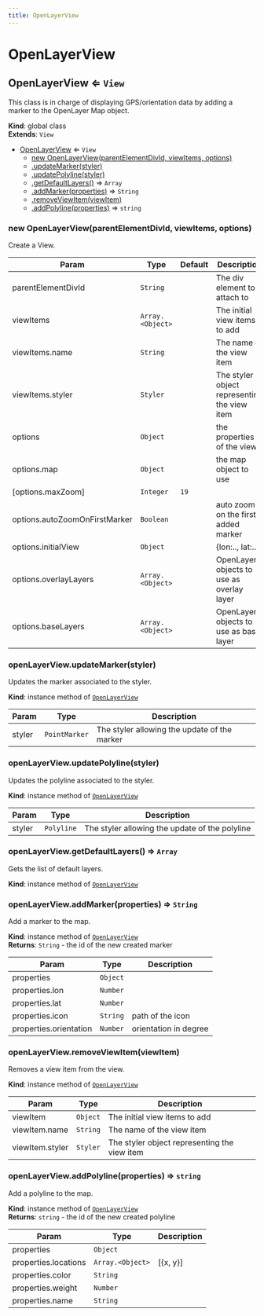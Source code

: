 ```yaml
---
title: OpenLayerView
---
```


# OpenLayerView

<a name="OpenLayerView"></a>

## OpenLayerView ⇐ <code>View</code>
This class is in charge of displaying GPS/orientation data by adding a marker to the OpenLayer Map object.

**Kind**: global class  
**Extends**: <code>View</code>  

* [OpenLayerView](#OpenLayerView) ⇐ <code>View</code>
    * [new OpenLayerView(parentElementDivId, viewItems, options)](#new_OpenLayerView_new)
    * [.updateMarker(styler)](#OpenLayerView+updateMarker)
    * [.updatePolyline(styler)](#OpenLayerView+updatePolyline)
    * [.getDefaultLayers()](#OpenLayerView+getDefaultLayers) ⇒ <code>Array</code>
    * [.addMarker(properties)](#OpenLayerView+addMarker) ⇒ <code>String</code>
    * [.removeViewItem(viewItem)](#OpenLayerView+removeViewItem)
    * [.addPolyline(properties)](#OpenLayerView+addPolyline) ⇒ <code>string</code>

<a name="new_OpenLayerView_new"></a>

### new OpenLayerView(parentElementDivId, viewItems, options)
Create a View.


| Param | Type | Default | Description |
| --- | --- | --- | --- |
| parentElementDivId | <code>String</code> |  | The div element to attach to |
| viewItems | <code>Array.&lt;Object&gt;</code> |  | The initial view items to add |
| viewItems.name | <code>String</code> |  | The name of the view item |
| viewItems.styler | <code>Styler</code> |  | The styler object representing the view item |
| options | <code>Object</code> |  | the properties of the view |
| options.map | <code>Object</code> |  | the map object to use |
| [options.maxZoom] | <code>Integer</code> | <code>19</code> |  |
| options.autoZoomOnFirstMarker | <code>Boolean</code> |  | auto zoom on the first added marker |
| options.initialView | <code>Object</code> |  | {lon:.., lat:..} |
| options.overlayLayers | <code>Array.&lt;Object&gt;</code> |  | OpenLayers objects to use as overlay layer |
| options.baseLayers | <code>Array.&lt;Object&gt;</code> |  | OpenLayers objects to use as base layer |

<a name="OpenLayerView+updateMarker"></a>

### openLayerView.updateMarker(styler)
Updates the marker associated to the styler.

**Kind**: instance method of [<code>OpenLayerView</code>](#OpenLayerView)  

| Param | Type | Description |
| --- | --- | --- |
| styler | <code>PointMarker</code> | The styler allowing the update of the marker |

<a name="OpenLayerView+updatePolyline"></a>

### openLayerView.updatePolyline(styler)
Updates the polyline associated to the styler.

**Kind**: instance method of [<code>OpenLayerView</code>](#OpenLayerView)  

| Param | Type | Description |
| --- | --- | --- |
| styler | <code>Polyline</code> | The styler allowing the update of the polyline |

<a name="OpenLayerView+getDefaultLayers"></a>

### openLayerView.getDefaultLayers() ⇒ <code>Array</code>
Gets the list of default layers.

**Kind**: instance method of [<code>OpenLayerView</code>](#OpenLayerView)  
<a name="OpenLayerView+addMarker"></a>

### openLayerView.addMarker(properties) ⇒ <code>String</code>
Add a marker to the map.

**Kind**: instance method of [<code>OpenLayerView</code>](#OpenLayerView)  
**Returns**: <code>String</code> - the id of the new created marker  

| Param | Type | Description |
| --- | --- | --- |
| properties | <code>Object</code> |  |
| properties.lon | <code>Number</code> |  |
| properties.lat | <code>Number</code> |  |
| properties.icon | <code>String</code> | path of the icon |
| properties.orientation | <code>Number</code> | orientation in degree |

<a name="OpenLayerView+removeViewItem"></a>

### openLayerView.removeViewItem(viewItem)
Removes a view item from the view.

**Kind**: instance method of [<code>OpenLayerView</code>](#OpenLayerView)  

| Param | Type | Description |
| --- | --- | --- |
| viewItem | <code>Object</code> | The initial view items to add |
| viewItem.name | <code>String</code> | The name of the view item |
| viewItem.styler | <code>Styler</code> | The styler object representing the view item |

<a name="OpenLayerView+addPolyline"></a>

### openLayerView.addPolyline(properties) ⇒ <code>string</code>
Add a polyline to the map.

**Kind**: instance method of [<code>OpenLayerView</code>](#OpenLayerView)  
**Returns**: <code>string</code> - the id of the new created polyline  

| Param | Type | Description |
| --- | --- | --- |
| properties | <code>Object</code> |  |
| properties.locations | <code>Array.&lt;Object&gt;</code> | [{x, y}] |
| properties.color | <code>String</code> |  |
| properties.weight | <code>Number</code> |  |
| properties.name | <code>String</code> |  |

